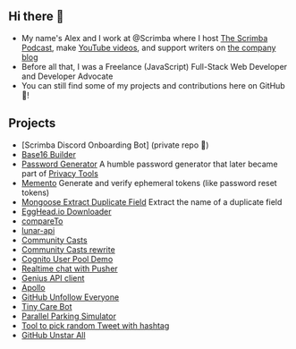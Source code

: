 ## Hi there 👋

- My name's Alex and I work at @Scrimba where I host [The Scrimba Podcast](https://scrimba.com/podcast), make [YouTube videos](https://youtube.com/c/scrimba), and support writers on [the company blog](https://scrimba.com/articles/)
- Before all that, I was a Freelance (JavaScript) Full-Stack Web Developer and Developer Advocate
- You can still find some of my projects and contributions here on GitHub 👾!

## Projects
- [Scrimba Discord Onboarding Bot] (private repo 🔑)
- [Base16 Builder](https://github.com/base16-builder/base16-builder)
- [Password Generator](https://github.com/bookercodes/password-generator-tool) A humble password generator that later became part of [Privacy Tools](https://www.privacytools.io/)
- [Memento](https://github.com/bookercodes/memento) Generate and verify ephemeral tokens (like password reset tokens)
- [Mongoose Extract Duplicate Field](https://github.com/bookercodes/mongoose-extract-duplicate-field) Extract the name of a duplicate field 
- [EggHead.io Downloader](https://github.com/bookercodes/eggheadio-downloader)
- [compareTo](https://github.com/bookercodes/compareTo)
- [lunar-api](https://github.com/bookercodes/lunar-api)
- [Community Casts](https://github.com/bookercodes/original-communitycasts.co)
- [Community Casts rewrite](https://github.com/bookercodes/communitycasts.co)
- [Cognito User Pool Demo](https://github.com/bookercodes/cognito-user-pool-demo)
- [Realtime chat with Pusher](https://github.com/bookercodes/pusher-realtime-chat)
- [Genius API client](https://github.com/bookercodes/node-genius)
- [Apollo](https://github.com/bookercodes/apollo)
- [GitHub Unfollow Everyone](https://github.com/bookercodes/github-unfollow-everyone)
- [Tiny Care Bot](https://github.com/bookercodes/tinycarebot.com)
- [Parallel Parking Simulator](https://github.com/bookercodes/parallel-parking-simulator-lol)
- [Tool to pick random Tweet with hashtag](https://github.com/bookercodes/hashtag-analyser)
- [GitHub Unstar All](https://github.com/bookercodes/github-unstar-all)
